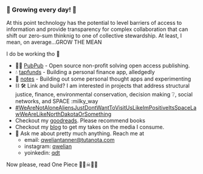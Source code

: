 ### :seedling: Growing every day! :seedling:

At this point technology has the potential to level barriers of access to information and provide transparency for complex collaboration that can shift our zero-sum thinknig to one of collective stewardship. At least, I mean, on average...GROW THE MEAN

I do be working tho :eyes:

- 🙆🏿 [PubPub](https://www.pubpub.org/) - Open source non-profit solving open access publishing.
- :droplet: [tapfunds](https://github.com/tapfunds) - Building a personal finance app, alledgedly
- 📜 [notes](https://github.com/qweliant/apps) - Building out some personal thought apps and experimenting
- ⛓ 🛠 Link and build? I am interested in projects that address structural justice, finance, environmental conservation, decision making :grey_question:, social networks, and SPACE :milky_way
-   [#WeAreNotAloneAliensJustDontWantToVisitUsLikeImPositiveItsSpaceLawWeAreLikeNorthDakotaOrSomething]()
-  Checkout my [goodreads](https://www.goodreads.com/review/list/96621682-qwelian-tanner?shelf=currently-reading). Please recommend books 
-  Checkout my [blog](https://www.qwelian.com) to get my takes on the media I consume. 
- 💬 Ask me about pretty much anything. Reach me at
  -   email: <qweliantanner@tutanota.com>
  -   instagram: [qwelian](https://www.instagram.com/qwelian/)
  -   yoinkedin: [qdt](https://www.linkedin.com/in/qdt/)



Now please, read One Piece 👒🍖☠︎︎🏴‍☠

